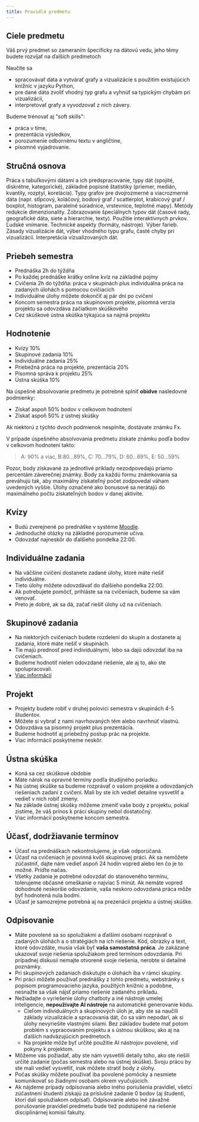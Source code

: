 ```yaml
---
title: Pravidlá predmetu
---
```


## Ciele predmetu

Váš prvý predmet so zameraním špecificky na dátovú vedu, jeho témy budete rozvíjať na ďalších predmetoch

Naučíte sa 

* spracovávať dáta a vytvárať grafy a vizualizácie s použitím existujúcich knižníc v jazyku Python,
* pre dané dáta zvoliť vhodný typ grafu a vyhnúť sa typickým chybám pri vizualizácii,
* interpretovať grafy a vyvodzovať z nich závery.

Budeme trénovať aj "soft skills":

* práca v tíme,
* prezentácia výsledkov,
* porozumenie odbornému textu v angličtine,
* písomné vyjadrovanie.

## Stručná osnova

Práca s tabuľkovými dátami a ich predspracovanie, typy dát (spojité, diskrétne, kategorické), základné popisné štatistiky (priemer, medián, kvantily, rozptyl, korelácia). Typy grafov pre dvojrozmerné a viacrozmerné dáta (napr. stĺpcový, koláčový, bodový graf / scatterplot, krabicový graf / boxplot, histogram, paralelné súradnice, vrstevnice, teplotné mapy). Metódy redukcie dimenzionality. Zobrazovanie špeciálnych typov dát (časové rady, geografické dáta, siete a hierarchie, texty). Použitie interaktívnych prvkov. Ľudské vnímanie. Technické aspekty (formáty, nástroje). Výber farieb. Zásady vizualizácie dát, výber vhodného typu grafu, časté chyby pri vizualizácii. Interpretácia vizualizovaných dát.

## Priebeh semestra

* Prednáška 2h do týždňa
* Po každej prednáške krátky online kvíz na základné pojmy
* Cvičenia 2h do týždňa: práca v skupinách plus individuálna práca na zadaných úlohách s pomocou cvičiacich
* Individuálne úlohy môžete dokončiť aj pár dní po cvičení
* Koncom semestra práca na skupinovom projekte, písomná verzia projektu sa odovzdáva začiatkom skúškového
* Cez skúškové ústna skúška týkajúca sa najmä projektu

## Hodnotenie

* Kvízy 10%
* Skupinové zadania 10%
* Individuálne zadania 25%
* Priebežná práca na projekte, prezentácia 20%
* Písomná správa k projektu 25% 
* Ústna skúška 10%

Na úspešné absolvovanie predmetu je potrebné splniť **obidve** nasledovné podmienky:

* Získať aspoň 50% bodov v celkovom hodnotení
* Získať aspoň 50% z ústnej skúšky

Ak niektorú z týchto dvoch podmienok nesplníte, dostávate známku Fx.

V prípade úspešného absolvovania predmetu získate známku podľa bodov v celkovom hodnotení takto:
> A: 90% a viac, B:80...89%, C: 70...79%, D: 60...69%, E: 50...59%

Pozor, body získavané za jednotlivé príklady nezodpovedajú priamo percentám záverečnej známky. Body za každú formu známkovania sa preváhujú tak, aby maximálny získateľný počet zodpovedal váham uvedených vyššie. Úlohy označené ako bonusové sa nerátajú do maximálneho počtu získateľných bodov v danej aktivite.

## Kvízy

* Budú zverejnené po prednáške v systéme [Moodle](https://moodle.uniba.sk/course/view.php?id=3421).
* Jednoduché otázky na základné porozumenie učiva.
* Odovzdať najneskôr do ďalšieho pondelka 22:00.

## Individuálne zadania

* Na väčšine cvičení dostanete zadané úlohy, ktoré máte riešiť individuálne.
* Tieto úlohy môžete odovzdávať do ďalšieho pondelka 22:00.
* Ak potrebujete pomôcť, prihláste sa na cvičeniach, budeme sa vám venovať.
* Preto je dobré, ak sa dá, začať riešiť úlohy už na cvičeniach.

## Skupinové zadania

* Na niektorých cvičeniach budete rozdelení do skupín a dostanete aj zadania, ktoré máte riešiť v skupinách.
* Tie majú prednosť pred individuálnymi, lebo sa dajú odovzdať iba na cvičeniach.
* Budeme hodnotiť nielen odovzdané riešenie, ale aj to, ako ste spolupracovali. 
* [Viac informácií](Groups.md)

## Projekt

* Projekty budete robiť v druhej polovici semestra v skupinách 4-5 študentov.
* Môžete si vybrať z nami navrhovaných tém alebo navrhnúť vlastnú.
* Odovzdáva sa písomný projekt plus prezentácia.
* Budeme hodnotiť aj priebežný postup prác na projekte.
* Viac informácií poskytneme neskôr.
 
## Ústna skúška

* Koná sa cez skúškové obdobie
* Máte nárok na opravné termíny podľa študijného poriadku.
* Na ústnej skúške sa budeme rozprávať o vašom projekte a odovzdaných riešeniach zadaní z cvičení. Mali by ste ich vedieť detailne vysvetliť a vedieť v nich robiť zmeny.
* Na základe ústnej skúšky môžeme zmeniť vaše body z projektu, pokiaľ zistíme, že váš prínos k práci skupiny nebol dostatočný.
* Viac informácií poskytneme koncom semestra.

## Účasť, dodržiavanie termínov

* Účasť na prednáškach nekontrolujeme, je však odporúčaná.
* Účasť na cvičeniach je povinná kvôli skupinovej práci. Ak sa nemôžete zúčastniť, dajte nám vedieť aspoň 24 hodín vopred alebo len čo je to možné. Príďte načas.
* Všetky zadania je potrebné odovzdať do stanoveného termínu, tolerujeme občasné omeškanie o najviac 5 minút. Ak nemáte vopred dohodnuté neskoršie odovzdanie, vaša neskoro odovzdaná práca môže byť hodnotená nula bodmi. 
* Účasť je samozrejme potrebná aj na prezenácii projektu a ústnej skúške.

## Odpisovanie

* Máte povolené sa so spolužiakmi a ďalšími osobami rozprávať o zadaných úlohách a o stratégiách na ich riešenie. Kód, obrázky a text, ktoré odovzdáte, musia však byť **vaša samostatná práca**. Je zakázané ukazovať svoje riešenia spolužiakom pred termínom odovzdania. Pri prípadnej diskusii nemajte otvorené svoje riešenia, nerobte si detailné poznámky.
* Pri skupinových zadaniach diskutujte o úlohách iba v rámci skupiny.
* Pri práci môžete používať prednášky z tohto predmetu, webstránky s popisom programovacieho jazyka, použitých knižníc a podobne, nesnažte sa však nájsť priamo riešenie zadaného príkladu.
* Nežiadajte o vyriešenie úlohy chatboty a iné nástroje umelej inteligencie, **nepoužívajte AI nástroje** na automatické generovanie kódu.
  * Cieľom individuálnych a skupinových úloh je, aby ste sa naučili základy vizualizácie a spracovania dát, čo sa vám nepodarí, ak si úlohy nevyriešite vlastnými silami. Bez základov budete mať potom problém s vypracovaním projektu a s ústnou skúškou, ako aj na ďalších nadväzujúcich predmetoch.
  * Na projekte môže byť určité použitie AI nástrojov povolené, viď pokyny k projektom.
* Môžeme vás požiadať, aby ste nám vysvetlili detaily toho, ako ste riešili určité zadanie (počas semestra alebo na ústnej skúške). Svoju prácu by ste mali vedieť vysvetliť, inak môžete stratiť body z úlohy.
* Počas skúšky môžete používať iba povolené pomôcky a nesmiete komunikovať so žiadnymi osobami okrem vyučujúcich.
* Ak nájdeme prípady odpisovania alebo iného poriušenia pravidiel, všetci zúčastnení študenti získajú za príslušné zadanie 0 bodov (aj študenti, ktorí dali spolužiakom odpísať). Odpisovanie alebo iné závažné porušovanie pravidiel predmetu bude tiež podstúpené na riešenie disciplinárnej komisii fakulty.
